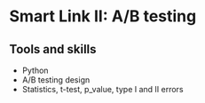 # Smart Link II: A/B testing

## Tools and skills
- Python
- A/B testing design
- Statistics, t-test, p_value, type I and II errors
